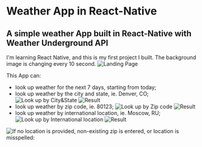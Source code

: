 # Weather App in React-Native

## A simple weather App built in React-Native with Weather Underground API
I'm learning React Native, and this is my first project I built. The background image is changing every 10 second.
![Landing Page](react-native-weatherApp/ReadMeAssets/landing.png)

This App can:
* look up weather for the next 7 days, starting from today;
* look up weather by the city and state, ie. Denver, CO;
![Look up by City&State]('./ReadMeAssets/City_State.png)
![Result]('./ReadMeAssets/DEN.png)
* look up weather by zip code, ie. 80123;
![Look up by Zip code]('./ReadMeAssets/Zip.png)
![Result]('./ReadMeAssets/NOLA.png)
* look up weather by international location, ie. Moscow, RU;
![Look up by International location]('./ReadMeAssets/INT_location.png)
![Result]('./ReadMeAssets/MOSCOW.png)



![If no location is provided, non-existing zip is entered, or location is misspelled:]('./ReadMeAssets/Error.png)

